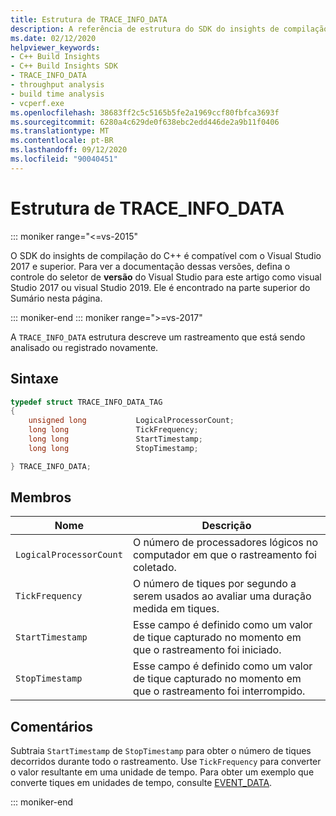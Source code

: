 ```yaml
---
title: Estrutura de TRACE_INFO_DATA
description: A referência de estrutura do SDK do insights de compilação do C++ TRACE_INFO_DATA.
ms.date: 02/12/2020
helpviewer_keywords:
- C++ Build Insights
- C++ Build Insights SDK
- TRACE_INFO_DATA
- throughput analysis
- build time analysis
- vcperf.exe
ms.openlocfilehash: 38683ff2c5c5165b5fe2a1969ccf80fbfca3693f
ms.sourcegitcommit: 6280a4c629de0f638ebc2edd446de2a9b11f0406
ms.translationtype: MT
ms.contentlocale: pt-BR
ms.lasthandoff: 09/12/2020
ms.locfileid: "90040451"
---
```

# <a name="trace_info_data-structure"></a>Estrutura de TRACE_INFO_DATA

::: moniker range="<=vs-2015"

O SDK do insights de compilação do C++ é compatível com o Visual Studio 2017 e superior. Para ver a documentação dessas versões, defina o controle do seletor de **versão** do Visual Studio para este artigo como visual Studio 2017 ou visual Studio 2019. Ele é encontrado na parte superior do Sumário nesta página.

::: moniker-end
::: moniker range=">=vs-2017"

A `TRACE_INFO_DATA` estrutura descreve um rastreamento que está sendo analisado ou registrado novamente.

## <a name="syntax"></a>Sintaxe

```cpp
typedef struct TRACE_INFO_DATA_TAG
{
    unsigned long           LogicalProcessorCount;
    long long               TickFrequency;
    long long               StartTimestamp;
    long long               StopTimestamp;

} TRACE_INFO_DATA;
```

## <a name="members"></a>Membros

| Nome | Descrição |
|--|--|
| `LogicalProcessorCount` | O número de processadores lógicos no computador em que o rastreamento foi coletado. |
| `TickFrequency` | O número de tiques por segundo a serem usados ao avaliar uma duração medida em tiques. |
| `StartTimestamp` | Esse campo é definido como um valor de tique capturado no momento em que o rastreamento foi iniciado. |
| `StopTimestamp` | Esse campo é definido como um valor de tique capturado no momento em que o rastreamento foi interrompido. |

## <a name="remarks"></a>Comentários

Subtraia `StartTimestamp` de `StopTimestamp` para obter o número de tiques decorridos durante todo o rastreamento. Use `TickFrequency` para converter o valor resultante em uma unidade de tempo. Para obter um exemplo que converte tiques em unidades de tempo, consulte [EVENT_DATA](event-data-struct.md).

::: moniker-end
